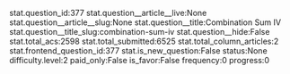 stat.question_id:377
stat.question__article__live:None
stat.question__article__slug:None
stat.question__title:Combination Sum IV
stat.question__title_slug:combination-sum-iv
stat.question__hide:False
stat.total_acs:2598
stat.total_submitted:6525
stat.total_column_articles:2
stat.frontend_question_id:377
stat.is_new_question:False
status:None
difficulty.level:2
paid_only:False
is_favor:False
frequency:0
progress:0
